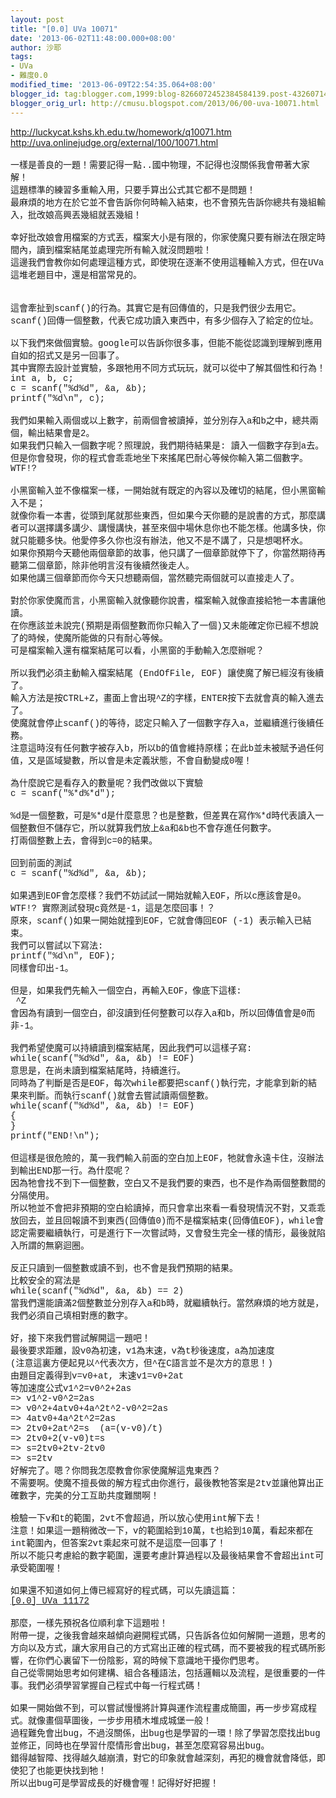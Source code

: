 ```yaml
---
layout: post
title: "[0.0] UVa 10071"
date: '2013-06-02T11:48:00.000+08:00'
author: 沙耶
tags:
- UVa
- 難度0.0
modified_time: '2013-06-09T22:54:35.064+08:00'
blogger_id: tag:blogger.com,1999:blog-8266072452384584139.post-4326071498170650830
blogger_orig_url: http://cmusu.blogspot.com/2013/06/00-uva-10071.html
---
```


<a href="http://luckycat.kshs.kh.edu.tw/homework/q10071.htm"><span style="font-family: Courier New, Courier, monospace;">http://luckycat.kshs.kh.edu.tw/homework/q10071.htm</span></a><br /><a href="http://uva.onlinejudge.org/external/100/10071.html"><span style="font-family: Courier New, Courier, monospace;">http://uva.onlinejudge.org/external/100/10071.html</span></a><br /><span style="font-family: Courier New, Courier, monospace;"><br /></span><span style="font-family: Courier New, Courier, monospace;">一樣是善良的一題！需要記得一點..國中物理，不記得也沒關係我會帶著大家解！</span><br /><span style="font-family: Courier New, Courier, monospace;">這題標準的練習多重輸入用，只要手算出公式其它都不是問題！</span><br /><span style="font-family: Courier New, Courier, monospace;">最麻煩的地方在於它並不會告訴你何時輸入結束，也不會預先告訴你總共有幾組輸入，批改娘高興丟幾組就丟幾組！</span><br /><span style="font-family: Courier New, Courier, monospace;"><br /></span><span style="font-family: Courier New, Courier, monospace;">幸好批改娘會用檔案的方式丟，檔案大小是有限的，你家使魔只要有辦法在限定時間內，讀到檔案結尾並處理完所有輸入就沒問題啦！</span><br /><span style="font-family: Courier New, Courier, monospace;">這邊我們會教你如何處理這種方式，即使現在逐漸不使用這種輸入方式，但在UVa這堆老題目中，還是相當常見的。</span><br /><a name='more'></a><br /><span style="font-family: Courier New, Courier, monospace;"><br /></span><span style="font-family: Courier New, Courier, monospace;">這會牽扯到scanf()的行為。其實它是有回傳值的，只是我們很少去用它。</span><br /><span style="font-family: Courier New, Courier, monospace;">scanf()回傳一個整數，代表它成功讀入東西中，有多少個存入了給定的位址。</span><br /><span style="font-family: Courier New, Courier, monospace;"><br /></span><span style="font-family: Courier New, Courier, monospace;">以下我們來做個實驗。google可以告訴你很多事，但能不能從認識到理解到應用自如的招式又是另一回事了。</span><br /><span style="font-family: Courier New, Courier, monospace;">其中實際去設計並實驗，多跟牠用不同方式玩玩，就可以從中了解其個性和行為！</span><br /><span style="font-family: Courier New, Courier, monospace;">int a, b, c;</span><br /><span style="font-family: Courier New, Courier, monospace;">c = scanf("%d%d", &amp;a, &amp;b);</span><br /><span style="font-family: Courier New, Courier, monospace;">printf("%d\n", c);</span><br /><span style="font-family: Courier New, Courier, monospace;"><br /></span><span style="font-family: Courier New, Courier, monospace;">我們如果輸入兩個或以上數字，前兩個會被讀掉，並分別存入a和b之中，總共兩個，輸出結果會是2。</span><br /><span style="font-family: Courier New, Courier, monospace;">如果我們只輸入一個數字呢？照理說，我們期待結果是: 讀入一個數字存到a去。</span><br /><span style="font-family: Courier New, Courier, monospace;">但是你會發現，你的程式會乖乖地坐下來搖尾巴耐心等候你輸入第二個數字。WTF!?</span><br /><span style="font-family: Courier New, Courier, monospace;"><br /></span><span style="font-family: Courier New, Courier, monospace;">小黑窗輸入並不像檔案一樣，一開始就有既定的內容以及確切的結尾，但小黑窗輸入不是；</span><br /><span style="font-family: Courier New, Courier, monospace;">就像你看一本書，從頭到尾就那些東西，但如果今天你聽的是說書的方式，那麼講者可以選擇講多講少、講慢講快，甚至來個中場休息你也不能怎樣。他講多快，你就只能聽多快。他愛停多久你也沒有辦法，他又不是不講了，只是想喝杯水。</span><br /><span style="font-family: Courier New, Courier, monospace;">如果你預期今天聽他兩個章節的故事，他只講了一個章節就停下了，你當然期待再聽第二個章節，除非他明言沒有後續然後走人。</span><br /><span style="font-family: Courier New, Courier, monospace;">如果他講三個章節而你今天只想聽兩個，當然聽完兩個就可以直接走人了。</span><br /><span style="font-family: Courier New, Courier, monospace;"><br /></span><span style="font-family: Courier New, Courier, monospace;">對於你家使魔而言，小黑窗輸入就像聽你說書，檔案輸入就像直接給牠一本書讓他讀。</span><br /><span style="font-family: Courier New, Courier, monospace;">在你應該並未說完(預期是兩個整數而你只輸入了一個)又未能確定你已經不想說了的時候，使魔所能做的只有耐心等候。</span><br /><span style="font-family: Courier New, Courier, monospace;">可是檔案輸入還有檔案結尾可以看，小黑窗的手動輸入怎麼辦呢？</span><br /><span style="font-family: Courier New, Courier, monospace;"><br /></span><span style="font-family: Courier New, Courier, monospace;">所以我們必須主動輸入檔案結尾 (EndOfFile, EOF) 讓使魔了解已經沒有後續了。</span><br /><span style="font-family: Courier New, Courier, monospace;">輸入方法是按CTRL+Z，畫面上會出現^Z的字樣，ENTER按下去就會真的輸入進去了。</span><br /><span style="font-family: Courier New, Courier, monospace;">使魔就會停止scanf()的等待，認定只輸入了一個數字存入a，並繼續進行後續任務。</span><br /><span style="font-family: Courier New, Courier, monospace;">注意這時沒有任何數字被存入b，所以b的值會維持原樣；在此b並未被賦予過任何值，又是區域變數，所以會是未定義狀態，不會自動變成0喔！</span><br /><span style="font-family: Courier New, Courier, monospace;"><br /></span><span style="font-family: Courier New, Courier, monospace;">為什麼說它是看存入的數量呢？我們改做以下實驗</span><br /><span style="font-family: Courier New, Courier, monospace;">c = scanf("%*d%*d");</span><br /><span style="font-family: Courier New, Courier, monospace;"><br /></span><span style="font-family: Courier New, Courier, monospace;">%d是一個整數，可是%*d是什麼意思？也是整數，但差異在寫作%*d時代表讀入一個整數但不儲存它，所以就算我們放上&amp;a和&amp;b也不會存進任何數字。</span><br /><span style="font-family: Courier New, Courier, monospace;">打兩個整數上去，會得到c=0的結果。</span><br /><span style="font-family: Courier New, Courier, monospace;"><br /></span><span style="font-family: Courier New, Courier, monospace;">回到前面的測試</span><br /><span style="font-family: Courier New, Courier, monospace;">c = scanf("%d%d", &amp;a, &amp;b);</span><br /><span style="font-family: Courier New, Courier, monospace;"><br /></span><span style="font-family: Courier New, Courier, monospace;">如果遇到EOF會怎麼樣？我們不妨試試一開始就輸入EOF，所以c應該會是0。</span><br /><span style="font-family: Courier New, Courier, monospace;">WTF!? 實際測試發現c竟然是-1，這是怎麼回事！？</span><br /><span style="font-family: Courier New, Courier, monospace;">原來，scanf()如果一開始就撞到EOF，它就會傳回EOF (-1) 表示輸入已結束。</span><br /><span style="font-family: Courier New, Courier, monospace;">我們可以嘗試以下寫法:</span><br /><span style="font-family: Courier New, Courier, monospace;">printf("%d\n", EOF);</span><br /><span style="font-family: Courier New, Courier, monospace;">同樣會印出-1。</span><br /><span style="font-family: Courier New, Courier, monospace;"><br /></span><span style="font-family: Courier New, Courier, monospace;">但是，如果我們先輸入一個空白，再輸入EOF，像底下這樣:</span><br /><span style="font-family: Courier New, Courier, monospace;">&nbsp;^Z</span><br /><span style="font-family: Courier New, Courier, monospace;">會因為有讀到一個空白，卻沒讀到任何整數可以存入a和b，所以回傳值會是0而非-1。</span><br /><span style="font-family: Courier New, Courier, monospace;"><br /></span><span style="font-family: Courier New, Courier, monospace;">我們希望使魔可以持續讀到檔案結尾，因此我們可以這樣子寫:</span><br /><span style="font-family: Courier New, Courier, monospace;">while(scanf("%d%d", &amp;a, &amp;b) != EOF)</span><br /><span style="font-family: Courier New, Courier, monospace;">意思是，在尚未讀到檔案結尾時，持續進行。</span><br /><span style="font-family: Courier New, Courier, monospace;">同時為了判斷是否是EOF，每次while都要把scanf()執行完，才能拿到新的結果來判斷。而執行scanf()就會去嘗試讀兩個整數。</span><br /><span style="font-family: 'Courier New', Courier, monospace;">while(scanf("%d%d", &amp;a, &amp;b) != EOF)</span><br /><span style="font-family: 'Courier New', Courier, monospace;">{</span><br /><span style="font-family: 'Courier New', Courier, monospace;">}</span><br /><span style="font-family: 'Courier New', Courier, monospace;">printf("END!\n");</span><br /><span style="font-family: 'Courier New', Courier, monospace;"><br /></span><span style="font-family: Courier New, Courier, monospace;">但這樣是很危險的，萬一我們輸入前面的空白加上EOF，牠就會永遠卡住，沒辦法到輸出END那一行。為什麼呢？</span><br /><span style="font-family: Courier New, Courier, monospace;">因為牠會找不到下一個整數，空白又不是我們要的東西，也不是作為兩個整數間的分隔使用。</span><br /><span style="font-family: Courier New, Courier, monospace;">所以牠並不會把非預期的空白給讀掉，而只會拿出來看一看發現情況不對，又乖乖放回去，並且回報讀不到東西(回傳值0)而不是檔案結束(回傳值EOF)，while會認定需要繼續執行，可是進行下一次嘗試時，又會發生完全一樣的情形，最後就陷入所謂的無窮迴圈。</span><br /><span style="font-family: Courier New, Courier, monospace;"><br /></span><span style="font-family: Courier New, Courier, monospace;">反正只讀到一個整數或讀不到，也不會是我們預期的結果。</span><br /><span style="font-family: Courier New, Courier, monospace;">比較安全的寫法是</span><br /><span style="font-family: Courier New, Courier, monospace;">while(scanf("%d%d", &amp;a, &amp;b) == 2)</span><br /><span style="font-family: Courier New, Courier, monospace;">當我們還能讀滿2個整數並分別存入a和b時，就繼續執行。當然麻煩的地方就是，我們必須自己填相對應的數字。</span><br /><span style="font-family: Courier New, Courier, monospace;"><br /></span><span style="font-family: Courier New, Courier, monospace;">好，接下來我們嘗試解開這一題吧！</span><br /><span style="font-family: Courier New, Courier, monospace;">最後要求距離，設v0為初速，v1為末速，v為t秒後速度，a為加速度</span><br /><span style="font-family: Courier New, Courier, monospace;">(注意這裏方便起見以^代表次方，但^在C語言並不是次方的意思！)</span><br /><span style="font-family: Courier New, Courier, monospace;">由題目定義得到v=v0+at, 末速v1=v0+2at</span><br /><span style="font-family: Courier New, Courier, monospace;">等加速度公式v1^2=v0^2+2as</span><br /><span style="font-family: Courier New, Courier, monospace;">=&gt; v1^2-v0^2=2as</span><br /><span style="font-family: Courier New, Courier, monospace;">=&gt; v0^2+4atv0+4a^2t^2-v0^2=2as</span><br /><span style="font-family: Courier New, Courier, monospace;">=&gt; 4atv0+4a^2t^2=2as</span><br /><span style="font-family: Courier New, Courier, monospace;">=&gt; 2tv0+2at^2=s &nbsp;(a=(v-v0)/t)</span><br /><span style="font-family: Courier New, Courier, monospace;">=&gt; 2tv0+2(v-v0)t=s</span><br /><span style="font-family: Courier New, Courier, monospace;">=&gt; s=2tv0+2tv-2tv0</span><br /><span style="font-family: Courier New, Courier, monospace;">=&gt; s=2tv</span><br /><span style="font-family: Courier New, Courier, monospace;">好解完了。嗯？你問我怎麼教會你家使魔解這鬼東西？</span><br /><span style="font-family: Courier New, Courier, monospace;">不需要啊。使魔不擅長做的解方程式由你進行，最後教牠答案是2tv並讓他算出正確數字，完美的分工互助共度難關啊！</span><br /><span style="font-family: Courier New, Courier, monospace;"><br /></span><span style="font-family: Courier New, Courier, monospace;">檢驗一下v和t的範圍，2vt不會超過，所以放心使用int解下去！</span><br /><span style="font-family: Courier New, Courier, monospace;">注意！如果這一題稍微改一下，v的範圍給到10萬，t也給到10萬，看起來都在int範圍內，但答案2vt乘起來可就不是這麼一回事了！</span><br /><span style="font-family: Courier New, Courier, monospace;">所以不能只考慮給的數字範圍，還要考慮計算過程以及最後結果會不會超出int可承受範圍喔！</span><br /><span style="font-family: Courier New, Courier, monospace;"><br /></span><span style="font-family: Courier New, Courier, monospace;">如果還不知道如何上傳已經寫好的程式碼，可以先讀這篇：</span><br /><span style="font-family: Courier New, Courier, monospace;"><a href="http://cmusu.blogspot.tw/2013/06/00-uva-11172.html" target="_blank">[0.0] UVa 11172</a></span><br /><span style="font-family: Courier New, Courier, monospace;"><br /></span><span style="font-family: Courier New, Courier, monospace;">那麼，一樣先預祝各位順利拿下這題啦！</span><br /><span style="font-family: Courier New, Courier, monospace;">附帶一提，之後我會越來越傾向避開程式碼，只告訴各位如何解開一道題，思考的方向以及方式，讓大家用自己的方式寫出正確的程式碼，而不要被我的程式碼所影響，在你們心裏留下一份陰影，寫的時候下意識地干擾你們思考。</span><br /><span style="font-family: Courier New, Courier, monospace;">自己從零開始思考如何建構、組合各種語法，包括邏輯以及流程，是很重要的一件事。我們必須學習掌握自己程式中每一行程式碼！</span><br /><span style="font-family: Courier New, Courier, monospace;"><br /></span><span style="font-family: Courier New, Courier, monospace;">如果一開始做不到，可以嘗試慢慢將計算與運作流程畫成簡圖，再一步步寫成程式。就像畫個草圖後，一步步用積木堆成城堡一般！</span><br /><span style="font-family: Courier New, Courier, monospace;">過程難免會出bug，不過沒關係，出bug也是學習的一環！除了學習怎麼找出bug並修正，同時也在學習什麼情形會出bug，甚至怎麼寫容易出bug。</span><br /><span style="font-family: Courier New, Courier, monospace;">錯得越智障、找得越久越崩潰，對它的印象就會越深刻，再犯的機會就會降低，即使犯了也能更快找到牠！</span><br /><span style="font-family: Courier New, Courier, monospace;">所以出bug可是學習成長的好機會喔！記得好好把握！</span>
